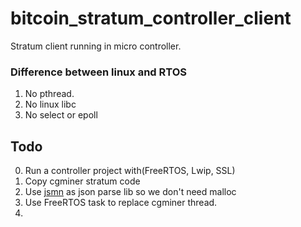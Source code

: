 # bitcoin_stratum_controller_client
Stratum client running in micro controller. 
### Difference between linux and RTOS
1. No pthread.
2. No linux libc
3. No select or epoll

## Todo
0. Run a controller project with(FreeRTOS, Lwip, SSL)
1. Copy cgminer stratum code
2. Use [jsmn](https://github.com/zserge/jsmn) as json parse lib so we don't need malloc
3. Use FreeRTOS task to replace cgminer thread.
4. 
